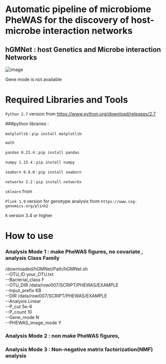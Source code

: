 # Automatic pipeline of microbiome PheWAS for the discovery of host-microbe interaction networks
## hGMNet : host Genetics and Microbe interaction Networks 
  
 
![image](https://user-images.githubusercontent.com/51352117/64014502-3b5f2900-cb5d-11e9-9ad0-e333ade4e442.png)

 Gene mode is not available 
 
# Required Libraries and Tools

`Python 2.7` version from https://www.python.org/download/releases/2.7

###python libraries : 

 `matplotlib`  :  `pip install matplotlib`
 
 `math`
 
 `pandas 0.23.4`  :  `pip install pandas` 
 
 `numpy 1.15.4`  :  `pip install numpy`
 
 `seaborn 0.9.0` :  `pip install seaborn`
 
 `networkx 2.2`  :  `pip install networkx`
 
 `sklearn` from  

`Plink 1.9` version for genotype analysis from `https://www.cog-genomics.org/plink2`


`R` version 3.4 or higher 

# How to use

### Analysis Mode 1 : make PheWAS figures, no covariate , analysis Class Family
  /downloaded/hGMNet/Path/hGMNet.sh \
        --OTU_ID your_OTU.txt \
        --Bacterial_class F \
        --OTU_DIR /data/rowi007/SCRIPT/PHEWAS/EXAMPLE \
        --Input_prefix KB \
        --DIR /data/rowi007/SCRIPT/PHEWAS/EXAMPLE \
        --Analysis Linear \
        --P_cut 5e-6 \
        --P_count 10 \
        --Gene_mode N \
        --PHEWAS_image_mode Y
        
### Analysis Mode 2 : non make PheWAS figures, 

### Analysis Mode 3 : Non-negative matrix factorization(NMF) analysis 
